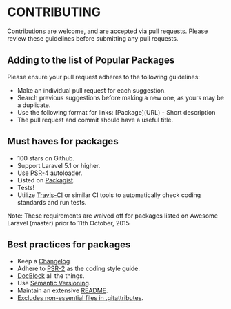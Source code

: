 # CONTRIBUTING

Contributions are welcome, and are accepted via pull requests. Please review these guidelines before submitting any pull requests.

## Adding to the list of Popular Packages

Please ensure your pull request adheres to the following guidelines:

- Make an individual pull request for each suggestion.
- Search previous suggestions before making a new one, as yours may be a duplicate.
- Use the following format for links: \[Package\]\(URL\) - Short description
- The pull request and commit should have a useful title.

## Must haves for packages

- 100 stars on Github.
- Support Laravel 5.1 or higher.
- Use [PSR-4](http://www.php-fig.org/psr/psr-4/) autoloader.
- Listed on [Packagist](https://packagist.org/).
- Tests!
- Utilize [Travis-CI](https://travis-ci.org/) or similar CI tools to automatically check coding standards and run tests.

Note: These requirements are waived off for packages listed on Awesome Laravel (master) prior to 11th October, 2015

## Best practices for packages

- Keep a [Changelog](http://keepachangelog.com/)
- Adhere to [PSR-2](http://www.php-fig.org/psr/psr-2/) as the coding style guide.
- [DocBlock](http://www.phpdoc.org/docs/latest/references/phpdoc/index.html) all the things.
- Use [Semantic Versioning](http://semver.org/).
- Maintain an extensive [README](https://github.com/thephpleague/skeleton/blob/master/README.md).
- [Excludes non-essential files in .gitattributes](https://www.reddit.com/r/PHP/comments/2jzp6k/i_dont_need_your_tests_in_my_production).
